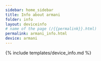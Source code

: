```yaml
---
sidebar: home_sidebar
title: Info about armani
folder: info
layout: deviceinfo
# name of the page (/{{permalink}}.html)
permalink: armani_info.html
device: armani
---
```

{% include templates/device_info.md %}
